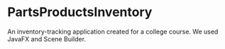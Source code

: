 # PartsProductsInventory
An inventory-tracking application created for a college course.
We used JavaFX and Scene Builder.
